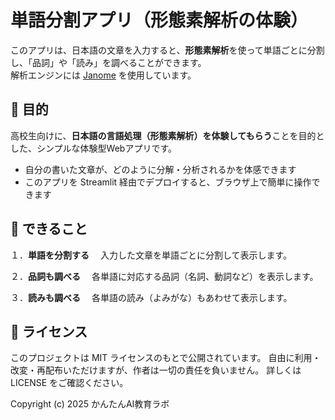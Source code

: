 # 単語分割アプリ（形態素解析の体験）
このアプリは、日本語の文章を入力すると、**形態素解析**を使って単語ごとに分割し、「品詞」や「読み」を調べることができます。  
解析エンジンには [Janome](https://mocobeta.github.io/janome/) を使用しています。

## 🎯 目的

高校生向けに、**日本語の言語処理（形態素解析）を体験してもらう**ことを目的とした、シンプルな体験型Webアプリです。

- 自分の書いた文章が、どのように分解・分析されるかを体感できます
- このアプリを Streamlit 経由でデプロイすると、ブラウザ上で簡単に操作できます

## 🧪 できること

１．**単語を分割する**
　入力した文章を単語ごとに分割して表示します。

２．**品詞も調べる**
　各単語に対応する品詞（名詞、動詞など）を表示します。

３．**読みも調べる**
　各単語の読み（よみがな）もあわせて表示します。

## 🪪 ライセンス
 このプロジェクトは MIT ライセンスのもとで公開されています。
自由に利用・改変・再配布いただけますが、作者は一切の責任を負いません。
詳しくは LICENSE をご確認ください。

Copyright (c) 2025 かんたんAI教育ラボ
